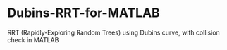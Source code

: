 # Dubins-RRT-for-MATLAB
RRT (Rapidly-Exploring Random Trees) using Dubins curve, with collision check in MATLAB
